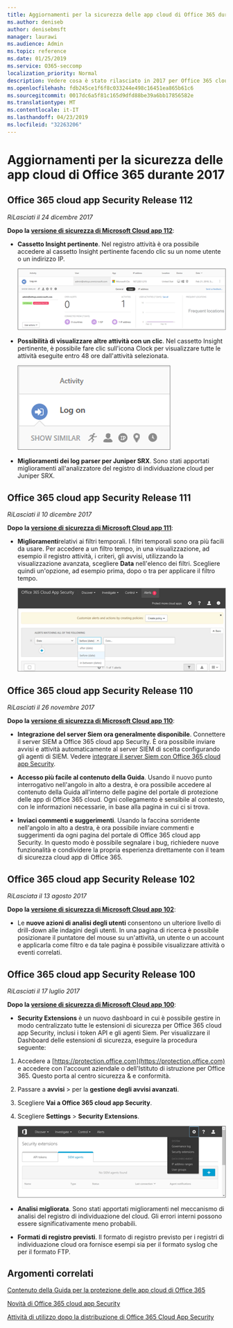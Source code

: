 ```yaml
---
title: Aggiornamenti per la sicurezza delle app cloud di Office 365 durante 2017
ms.author: deniseb
author: denisebmsft
manager: laurawi
ms.audience: Admin
ms.topic: reference
ms.date: 01/25/2019
ms.service: O365-seccomp
localization_priority: Normal
description: Vedere cosa è stato rilasciato in 2017 per Office 365 cloud app Security
ms.openlocfilehash: fdb245ce1f6f8c033244e498c16451ea865b61c6
ms.sourcegitcommit: 0017dc6a5f81c165d9dfd88be39a6bb17856582e
ms.translationtype: MT
ms.contentlocale: it-IT
ms.lasthandoff: 04/23/2019
ms.locfileid: "32263206"
---
```

# <a name="office-365-cloud-app-security-updates-during-2017"></a>Aggiornamenti per la sicurezza delle app cloud di Office 365 durante 2017
    
## <a name="office-365-cloud-app-security-release-112"></a>Office 365 cloud app Security Release 112

*RiLasciati il 24 dicembre 2017* 
  
**Dopo la [versione di sicurezza di Microsoft Cloud app 112](https://docs.microsoft.com/cloud-app-security/release-notes#cloud-app-security-release-112)**: 
  
- **Cassetto Insight pertinente**. Nel registro attività è ora possibile accedere al cassetto Insight pertinente facendo clic su un nome utente o un indirizzo IP. 
    
    ![Fare clic su un nome utente o un indirizzo IP per visualizzare il cassetto Insight pertinente nel registro attività.](media/8e32b3fa-8c0c-4c5e-b248-fe7d7e1b516d.png)
  
- **Possibilità di visualizzare altre attività con un clic**. Nel cassetto Insight pertinente, è possibile fare clic sull'icona Clock per visualizzare tutte le attività eseguite entro 48 ore dall'attività selezionata. 
    
    ![Nel cassetto Insights pertinente, è possibile fare clic sull'icona Clock per visualizzare le attività eseguite entro 48 ore dall'attività selezionata.](media/c6c96aa0-98e5-4205-8873-45f8d6fd0843.png)
  
- **Miglioramenti dei log parser per Juniper SRX**. Sono stati apportati miglioramenti all'analizzatore del registro di individuazione cloud per Juniper SRX. 
    
## <a name="office-365-cloud-app-security-release-111"></a>Office 365 cloud app Security Release 111

*RiLasciati il 10 dicembre 2017* 
  
**Dopo la [versione di sicurezza di Microsoft Cloud app 111](https://docs.microsoft.com/cloud-app-security/release-notes#cloud-app-security-release-111)**: 
  
- **Miglioramenti**relativi ai filtri temporali. I filtri temporali sono ora più facili da usare. Per accedere a un filtro tempo, in una visualizzazione, ad esempio il registro attività, i criteri, gli avvisi, utilizzando la visualizzazione avanzata, scegliere **Data** nell'elenco dei filtri. Scegliere quindi un'opzione, ad esempio prima, dopo o tra per applicare il filtro tempo. 
    
    ![Utilizzare il filtro data per visualizzare le informazioni prima, dopo o tra date.](media/9dbb2a10-f68f-413b-8b4e-88911152cb92.png)
  
## <a name="office-365-cloud-app-security-release-110"></a>Office 365 cloud app Security Release 110

*RiLasciati il 26 novembre 2017* 
  
**Dopo la [versione di sicurezza di Microsoft Cloud app 110](https://docs.microsoft.com/cloud-app-security/release-notes#cloud-app-security-release-110)**: 
  
- **Integrazione del server Siem ora generalmente disponibile**. Connettere il server SIEM a Office 365 cloud app Security. È ora possibile inviare avvisi e attività automaticamente al server SIEM di scelta configurando gli agenti di SIEM. Vedere [integrare il server Siem con Office 365 cloud app Security](integrate-your-siem-server-with-office-365-cas.md).
    
- **Accesso più facile al contenuto della Guida**. Usando il nuovo punto interrogativo nell'angolo in alto a destra, è ora possibile accedere al contenuto della Guida all'interno delle pagine del portale di protezione delle app di Office 365 cloud. Ogni collegamento è sensibile al contesto, con le informazioni necessarie, in base alla pagina in cui ci si trova. 
    
- **Inviaci commenti e suggerimenti**. Usando la faccina sorridente nell'angolo in alto a destra, è ora possibile inviare commenti e suggerimenti da ogni pagina del portale di Office 365 cloud app Security. In questo modo è possibile segnalare i bug, richiedere nuove funzionalità e condividere la propria esperienza direttamente con il team di sicurezza cloud app di Office 365. 
    
## <a name="office-365-cloud-app-security-release-102"></a>Office 365 cloud app Security Release 102

*RiLasciata il 13 agosto 2017* 
  
**Dopo la [versione di sicurezza di Microsoft Cloud app 102](https://docs.microsoft.com/cloud-app-security/release-notes#cloud-app-security-release-102)**: 
  
- Le **nuove azioni di analisi degli utenti** consentono un ulteriore livello di drill-down alle indagini degli utenti. In una pagina di ricerca è possibile posizionare il puntatore del mouse su un'attività, un utente o un account e applicarla come filtro e da tale pagina è possibile visualizzare attività o eventi correlati. 
    
## <a name="office-365-cloud-app-security-release-100"></a>Office 365 cloud app Security Release 100

*RiLasciati il 17 luglio 2017* 
  
**Dopo la [versione di sicurezza di Microsoft Cloud app 100](https://docs.microsoft.com/cloud-app-security/release-notes#cloud-app-security-release-100)**: 
  
- **Security Extensions** è un nuovo dashboard in cui è possibile gestire in modo centralizzato tutte le estensioni di sicurezza per Office 365 cloud app Security, inclusi i token API e gli agenti Siem. Per visualizzare il Dashboard delle estensioni di sicurezza, eseguire la procedura seguente: 
    
1. Accedere a [https://protection.office.com](https://protection.office.com) e accedere con l'account aziendale o dell'Istituto di istruzione per Office 365. Questo porta al centro sicurezza &amp; e conformità. 
    
2. Passare a **avvisi** \> per la **gestione degli avvisi avanzati**.
    
3. Scegliere **Vai a Office 365 cloud app Security**.
  
4. Scegliere **Settings** \> **Security Extensions**.
    
    ![Nel portale ASM, scegliere Settings \> Security Extensions](media/f03d47a1-91ff-41b9-9baf-b514cffe41a8.png)
  
- **Analisi migliorata**. Sono stati apportati miglioramenti nel meccanismo di analisi del registro di individuazione del cloud. Gli errori interni possono essere significativamente meno probabili. 
    
- **Formati di registro previsti**. Il formato di registro previsto per i registri di individuazione cloud ora fornisce esempi sia per il formato syslog che per il formato FTP. 
    
## <a name="related-topics"></a>Argomenti correlati

[Contenuto della Guida per la protezione delle app cloud di Office 365](office-365-cas-help.md)

[Novità di Office 365 cloud app Security](new-in-office-365-cas.md)
  
[Attività di utilizzo dopo la distribuzione di Office 365 Cloud App Security](utilization-activities-for-ocas.md)

